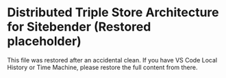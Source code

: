 # Distributed Triple Store Architecture for Sitebender (Restored placeholder)

This file was restored after an accidental clean. If you have VS Code Local History or Time Machine, please restore the full content from there.
